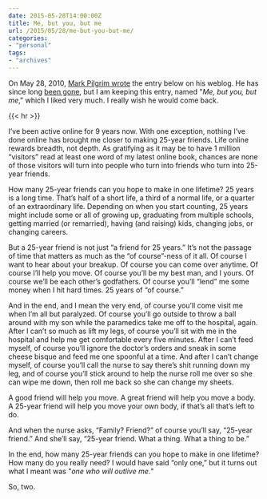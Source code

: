 ```yaml
---
date: 2015-05-28T14:00:00Z
title: Me, but you, but me
url: /2015/05/28/me-but-you-but-me/
categories:
- "personal"
tags:
- "archives"
---
```


On May 28, 2010, [Mark Pilgrim wrote](https://web.archive.org/web/20100531194234/http://diveintomark.org/archives/2010/05/28/of-course) the entry below on his weblog. He has since long [been gone](https://news.ycombinator.com/item?id=3073798), but I am keeping this entry, named  "*Me, but you, but me*," which I liked very much. I really wish he would come back.

{{< hr >}}

I’ve been active online for 9 years now. With one exception, nothing I’ve done online has brought me closer to making 25-year friends. Life online rewards breadth, not depth. As gratifying as it may be to have 1 million “visitors” read at least one word of my latest online book, chances are none of those visitors will turn into people who turn into friends who turn into 25-year friends.

How many 25-year friends can you hope to make in one lifetime? 25 years is a long time. That’s half of a short life, a third of a normal life, or a quarter of an extraordinary life. Depending on when you start counting, 25 years might include some or all of growing up, graduating from multiple schools, getting married (or remarried), having (and raising) kids, changing jobs, or changing careers.

But a 25-year friend is not just “a friend for 25 years.” It’s not the passage of time that matters as much as the “of course”-ness of it all. Of course I want to hear about your breakup. Of course you can come over anytime. Of course I’ll help you move. Of course you’ll be my best man, and I yours. Of course we’ll be each other’s godfathers. Of course you’ll “lend” me some money when I hit hard times. 25 years of “of course.”

And in the end, and I mean the very end, of course you’ll come visit me when I’m all but paralyzed. Of course you’ll go outside to throw a ball around with my son while the paramedics take me off to the hospital, again. After I can’t so much as lift my legs, of course you’ll sit with me in the hospital and help me get comfortable every five minutes. After I can’t feed myself, of course you’ll ignore the doctor’s orders and sneak in some cheese bisque and feed me one spoonful at a time. And after I can’t change myself, of course you’ll call the nurse to say there’s shit running down my leg, and of course you’ll stick around to help the nurse roll me over so she can wipe me down, then roll me back so she can change my sheets.

A good friend will help you move. A great friend will help you move a body. A 25-year friend will help you move your own body, if that’s all that’s left to do.

And when the nurse asks, “Family? Friend?” of course you’ll say, “25-year friend.” And she’ll say, “25-year friend. What a thing. What a thing to be.”

In the end, how many 25-year friends can you hope to make in one lifetime? How many do you really need? I would have said “only one,” but it turns out what I meant was "*one who will outlive me.*"

So, two.

[410]: 
[05282010]: 

